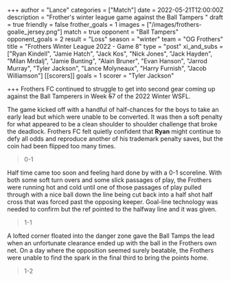 +++
author = "Lance"
categories = ["Match"]
date = 2022-05-21T12:00:00Z
description = "Frother's winter league game against the Ball Tampers "
draft = true
friendly = false
frother_goals = 1
images = ["/images/frothers-goalie_jersey.png"]
match = true
opponent = "Ball Tampers"
opponent_goals = 2
result = "Loss"
season = "winter"
team = "OG Frothers"
title = "Frothers Winter League 2022 - Game 8"
type = "post"
xi_and_subs = ["Ryan Kindell", "Jamie Hatch", "Jack Kos", "Nick Jones", "Jack Hayden", "Milan Mrdalj", "Jamie Bunting", "Alain Bruner", "Evan Hanson", "Jarrod Murray", "Tyler Jackson", "Lance Molyneaux", "Harry Furnish", "Jacob Williamson"]
[[scorers]]
goals = 1
scorer = "Tyler Jackson"

+++
Frothers FC continued to struggle to get into second gear coming up against the Ball Tamperers in Week ~~5~~7 of the 2022 Winter WSFL. 

The game kicked off with a handful of half-chances for the boys to take an early lead but which were unable to be converted. It was then a soft penalty for what appeared to be a clean shoulder to shoulder challenge that broke the deadlock. Frothers FC felt quietly confident that **Ryan** might continue to defy all odds and reproduce another of his trademark penalty saves, but the coin had been flipped too many times.

> 0-1

Half time came too soon and feeling hard done by with a 0-1 scoreline. With both some soft turn overs and some slick passages of play, the Frothers were running hot and cold until one of those passages of play pulled through with a nice ball down the line being cut back into a half shot half cross that was forced past the opposing keeper. Goal-line technology was needed to confirm but the ref pointed to the halfway line and it was given. 

> 1-1

A lofted corner floated into the danger zone gave the Ball Tamps the lead when an unfortunate clearance ended up with the ball in the Frothers own net. On a day where the opposition seemed surely beatable, the Frothers were unable to find the spark in the final third to bring the points home.

> 1-2